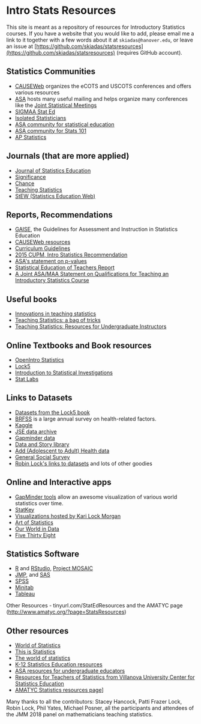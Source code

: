 # Intro Stats Resources

This site is meant as a repository of resources for Introductory Statistics courses. If you have a website that you would like to add, please email me a link to it together with a few words about it at `skiadas@hanover.edu`, or leave an issue at [https://github.com/skiadas/statsresources](https://github.com/skiadas/statsresources) (requires GitHub account).

## Statistics Communities

- [CAUSEWeb](https://www.causeweb.org) organizes the eCOTS and USCOTS conferences and offers various resources
- [ASA](http://www.amstat.org/) hosts many useful mailing and helps organize many conferences like the [Joint Statistical Meetings](http://www.amstat.org/ASA/Meetings/Joint-Statistical-Meetings.aspx)
- [SIGMAA Stat Ed](http://sigmaa.maa.org/stat-ed/)
- [Isolated Statisticians](http://ww2.amstat.org/committees/isostat/isostat.html)
- [ASA community for statistical education](http://community.amstat.org/statisticaleducationsection/home)
- [ASA community for Stats 101](http://community.amstat.org/stats101/home)
- [AP Statistics](https://apcommunity.collegeboard.org/web/apstatistics)

## Journals (that are more applied)

- [Journal of Statistics Education](https://ww2.amstat.org/publications/jse/)
- [Significance](https://www.significancemagazine.com/)
- [Chance](https://chance.amstat.org/)
- [Teaching Statistics](http://onlinelibrary.wiley.com/journal/10.1111/(ISSN)1467-9639)
- [StEW (Statistics Education Web)](http://www.amstat.org/ASA/Education/STEW/home.aspx)

## Reports, Recommendations

- [GAISE](http://www.amstat.org/asa/files/pdfs/GAISE/GaiseCollege_Full.pdf), the Guidelines for Assessment and Instruction in Statistics Education
- [CAUSEWeb resources](https://www.causeweb.org/cause/professional-development)
- [Curriculum Guidelines](http://www.amstat.org/asa/files/pdfs/EDU-guidelines2014-11-15.pdf)
- [2015 CUPM, Intro Statistics Recommendation](https://www.maa.org/sites/default/files/AppliedStatDataAnalysis.pdf)
- [ASA's statement on p-values](http://amstat.tandfonline.com/doi/pdf/10.1080/00031305.2016.1154108)
- [Statistical Education of Teachers Report](www.amstat.org/asa/files/pdfs/EDU-SET.pdf)
- [A Joint ASA/MAA Statement on Qualifications for Teaching an Introductory Statistics Course](https://www.maa.org/programs/faculty-and-departments/curriculum-department-guidelines-recommendations/joint-statement-teaching-intro-stats)



## Useful books

- [Innovations in teaching statistics](https://www.maa.org/press/maa-reviews/innovations-in-teaching-statistics)
- [Teaching Statistics: a bag of tricks](https://www.maa.org/press/maa-reviews/teaching-statistics-a-bag-of-tricks-0)
- [Teaching Statistics: Resources for Undergraduate Instructors](https://www.maa.org/press/maa-reviews/teaching-statistics-resources-for-undergraduate-instructors)

## Online Textbooks and Book resources

- [OpenIntro Statistics](https://www.openintro.org/stat/)
- [Lock5](http://www.lock5stat.com/)
- [Introduction to Statistical Investigations](http://math.hope.edu/isi/)
- [Stat Labs](https://www.stat.berkeley.edu/~statlabs/)

## Links to Datasets

- [Datasets from the Lock5 book](http://www.lock5stat.com/datapage.html)
- [BRFSS](https://www.cdc.gov/brfss/index.html) is a large annual survey on health-related factors.
- [Kaggle](https://www.kaggle.com/datasets)
- [JSE data archive](http://ww2.amstat.org/publications/jse/jse_data_archive.htm)
- [Gapminder data](https://www.gapminder.org/data/)
- [Data and Story library](http://www.stat.cmu.edu/DASL/)
- [Add (Adolescent to Adult) Health data](http://www.icpsr.umich.edu/icpsrweb/DSDR/studies/21600#datasetsSection)
- [General Social Survey](http://gss.norc.org/get-the-data)
- [Robin Lock's links to datasets](http://myslu.stlawu.edu/~rlock/data2016/) and lots of other goodies

## Online and Interactive apps

- [GapMinder tools](https://www.gapminder.org/tools/) allow an awesome visualization of various world statistics over time.
- [StatKey](http://www.lock5stat.com/StatKey/index.html)
- [Visualizations hosted by Kari Lock Morgan](http://www.personal.psu.edu/klm47/visualization.htm)
- [Art of Statistics](http://www.artofstat.com/webapps.html)
- [Our World in Data](https://ourworldindata.org/)
- [Five Thirty Eight](http://fivethirtyeight.com/)

## Statistics Software

- [R](https://www.r-project.org/) and [RStudio](https://www.rstudio.com/), [Project MOSAIC](http://mosaic-web.org/)
- [JMP](https://www.jmp.com/en_us/home.html), and [SAS](www.sas.com)
- [SPSS](https://www.ibm.com/analytics/data-science/predictive-analytics/academic-statistical-software)
- [Minitab](http://www.minitab.com/)
- [Tableau](http://www.tableau.com/)


Other Resources - tinyurl.com/StatEdResources and the AMATYC page (http://www.amatyc.org/?page=StatsResources)

## Other resources

- [World of Statistics](http://www.worldofstatistics.org/)
- [This is Statistics](http://thisisstatistics.org/)
- [The world of statistics](http://www.amstat.org/asa/education/stew/home.aspx)
- [K-12 Statistics Education resources](http://www.amstat.org/ASA/Education/K-12-Statistics-Education-Resources.aspx)
- [ASA resources for undergraduate educators](http://www.amstat.org/asa/education/undergraduate-educators.aspx)
- [Resources for Teachers of Statistics from Villanova University Center for Statistics Education](http://www1.villanova.edu/villanova/artsci/mathematics/cse/TeacherResources.html)
- [AMATYC Statistics resources page](http://www.amatyc.org/?page=StatsResources)]

Many thanks to all the contributors: Stacey Hancock, Patti Frazer Lock, Robin Lock, Phil Yates, Michael Posner, all the participants and attendees of the JMM 2018 panel on mathematicians teaching statistics.
